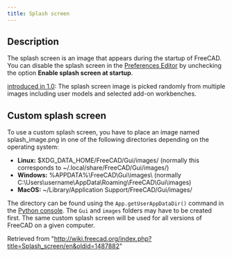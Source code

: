 ```yaml
---
title: Splash screen
---
```

## Description

The splash screen is an image that appears during the startup of FreeCAD. You can disable the splash screen in the [Preferences Editor](/Preferences_Editor#General_2 "Preferences Editor") by unchecking the option **Enable splash screen at startup**.

[introduced in 1.0](/Release_notes_1.0 "Release notes 1.0"): The splash screen image is picked randomly from multiple images including user models and selected add-on workbenches.

## Custom splash screen

To use a custom splash screen, you have to place an image named splash\_image.png in one of the following directories depending on the operating system:

* **Linux:** $XDG\_DATA\_HOME/FreeCAD/Gui/images/ (normally this corresponds to ~/.local/share/FreeCAD/Gui/images/)
* **Windows:** %APPDATA%\FreeCAD\Gui\images\ (normally C:\Users\username\AppData\Roaming\FreeCAD\Gui\images\)
* **MacOS:** ~/Library/Application Support/FreeCAD/Gui/images/

The directory can be found using the `App.getUserAppDataDir()` command in the [Python console](/Python_console "Python console"). The `Gui` and `images` folders may have to be created first. The same custom splash screen will be used for all versions of FreeCAD on a given computer.

Retrieved from "<http://wiki.freecad.org/index.php?title=Splash_screen/en&oldid=1487882>"